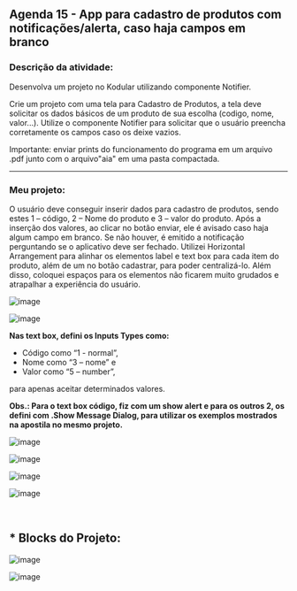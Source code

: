 ## Agenda 15 - App para cadastro de produtos com notificações/alerta, caso haja campos em branco

### Descrição da atividade: 

Desenvolva um projeto no Kodular utilizando componente Notifier. 

Crie um projeto com uma tela para Cadastro de Produtos, a tela deve solicitar os dados básicos de um produto de sua escolha (codigo, nome, valor...). Utilize o componente Notifier para solicitar que o usuário preencha corretamente os campos caso os deixe vazios.

Importante: enviar prints do funcionamento do programa em um arquivo .pdf junto com o arquivo"aia" em uma pasta compactada.

<hr>

### Meu projeto: 

O usuário deve conseguir inserir dados para cadastro de produtos, sendo estes 1 – código, 2 – Nome do produto e 3 – valor do produto.
Após a inserção dos valores, ao clicar no botão enviar, ele é avisado caso haja algum campo em branco. Se não houver, é emitido a notificação perguntando se o aplicativo deve ser fechado.
Utilizei Horizontal Arrangement para alinhar os elementos label e text box para cada item do produto, além de um no botão cadastrar, para poder centralizá-lo.
Além disso, coloquei espaços para os elementos não ficarem muito grudados e atrapalhar a experiência do usuário.

![image](https://user-images.githubusercontent.com/98980485/212181124-efce9726-1e92-449b-a9f0-bbfb8ca3f667.png)

![image](https://user-images.githubusercontent.com/98980485/212181189-54295b90-c343-4a6e-8bdb-3725e266ed2b.png)


**Nas text box, defini os Inputs Types como:**

* Código como “1 - normal”, 
* Nome como “3 – nome” e 
* Valor como “5 – number”,

para apenas aceitar determinados valores.

**Obs.: Para o text box código, fiz com um show alert e para os outros 2, os defini com .Show Message Dialog, para utilizar os exemplos mostrados na apostila no mesmo projeto.**

![image](https://user-images.githubusercontent.com/98980485/212181456-99043a77-4330-4ea6-87b3-f46b26c441d2.png)

![image](https://user-images.githubusercontent.com/98980485/212181523-f8dea8ed-3989-49dd-abcb-ff3a36ee037e.png)

![image](https://user-images.githubusercontent.com/98980485/212181596-4a25f1de-9e9b-4912-82b8-1575799cf590.png)

![image](https://user-images.githubusercontent.com/98980485/212181667-46db934e-93c9-41fb-9951-a00d250ac5a6.png)

<br>

## * Blocks do Projeto: 

![image](https://user-images.githubusercontent.com/98980485/212181779-3c812112-1ba8-41e3-8b04-118586bf40a9.png)

![image](https://user-images.githubusercontent.com/98980485/212181838-39f34807-5e48-4143-9251-18020be846c7.png)
